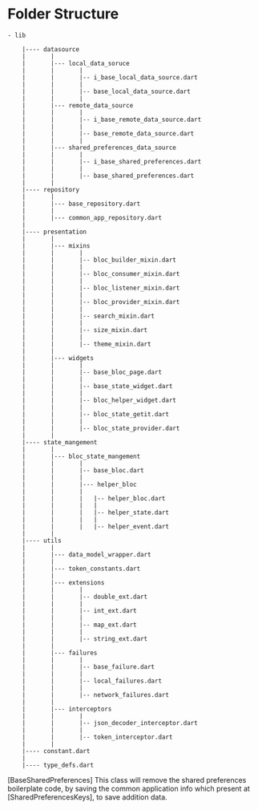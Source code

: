 # Folder Structure
	- lib
	
		|---- datasource
		|		|
		|		|--- local_data_soruce
		|		|		|
		|		|		|-- i_base_local_data_source.dart
		|		|		|
		|		|		|-- base_local_data_source.dart
		|		|		|
		|		|--- remote_data_source
		|		|		|
		|		|		|-- i_base_remote_data_source.dart
		|		|		|
		|		|		|-- base_remote_data_source.dart
		|		|		|
		|		|--- shared_preferences_data_source
		|		|		|
		|		|		|-- i_base_shared_preferences.dart
		|		|		|
		|		|		|-- base_shared_preferences.dart
		|		|
		|---- repository
		|		|
		|		|--- base_repository.dart
		|		|
		|		|--- common_app_repository.dart
		|
		|---- presentation
		|		|
		|		|--- mixins
		|		|		|
		|		|		|-- bloc_builder_mixin.dart
		|		|		|
		|		|		|-- bloc_consumer_mixin.dart
		|		|		|
		|		|		|-- bloc_listener_mixin.dart
		|		|		|
		|		|		|-- bloc_provider_mixin.dart
		|		|		|
		|		|		|-- search_mixin.dart
		|		|		|
		|		|		|-- size_mixin.dart
		|		|		|
		|		|		|-- theme_mixin.dart
		|		|
		|		|--- widgets
		|		|		|
		|		|		|-- base_bloc_page.dart
		|		|		|
		|		|		|-- base_state_widget.dart
		|		|		|
		|		|		|-- bloc_helper_widget.dart
		|		|		|
		|		|		|-- bloc_state_getit.dart
		|		|		|
		|		|		|-- bloc_state_provider.dart
		|		|
		|---- state_mangement
		|		|
		|		|--- bloc_state_mangement
		|		|		|
		|		|		|-- base_bloc.dart
		|		|		|
		|		|		|--- helper_bloc
		|		|		|
		|		|		|	|-- helper_bloc.dart
		|		|		|	|
		|		|		|	|-- helper_state.dart
		|		|		|	|
		|		|		|	|-- helper_event.dart
		|		|
		|---- utils
		|		|
		|		|--- data_model_wrapper.dart
		|		|
		|		|--- token_constants.dart
		|		|
		|		|--- extensions
		|		|		|
		|		|		|-- double_ext.dart
		|		|		|
		|		|		|-- int_ext.dart
		|		|		|
		|		|		|-- map_ext.dart
		|		|		|
		|		|		|-- string_ext.dart
		|		|
		|		|--- failures
		|		|		|
		|		|		|-- base_failure.dart
		|		|		|
		|		|		|-- local_failures.dart
		|		|		|
		|		|		|-- network_failures.dart
		|		|
		|		|--- interceptors
		|		|		|
		|		|		|-- json_decoder_interceptor.dart
		|		|		|
		|		|		|-- token_interceptor.dart
		|		|
		|---- constant.dart
		|
		|---- type_defs.dart
[BaseSharedPreferences]
This class will remove the shared preferences boilerplate code, by saving the common application
info which present at [SharedPreferencesKeys], to save addition data.
